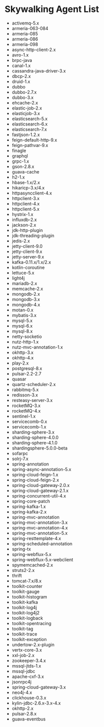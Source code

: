 # Skywalking Agent List
- activemq-5.x
- armeria-063-084
- armeria-085
- armeria-086
- armeria-098
- async-http-client-2.x
- avro-1.x
- brpc-java
- canal-1.x
- cassandra-java-driver-3.x
- dbcp-2.x
- druid-1.x
- dubbo
- dubbo-2.7.x
- dubbo-3.x
- ehcache-2.x
- elastic-job-2.x
- elasticjob-3.x
- elasticsearch-5.x
- elasticsearch-6.x
- elasticsearch-7.x
- fastjson-1.2.x
- feign-default-http-9.x
- feign-pathvar-9.x
- finagle
- graphql
- grpc-1.x
- gson-2.8.x
- guava-cache
- h2-1.x
- hbase-1.x/2.x
- hikaricp-3.x/4.x
- httpasyncclient-4.x
- httpclient-3.x
- httpclient-4.x
- httpclient-5.x
- hystrix-1.x
- influxdb-2.x
- jackson-2.x
- jdk-http-plugin
- jdk-threading-plugin
- jedis-2.x
- jetty-client-9.0
- jetty-client-9.x
- jetty-server-9.x
- kafka-0.11.x/1.x/2.x
- kotlin-coroutine
- lettuce-5.x
- light4j
- mariadb-2.x
- memcache-2.x
- mongodb-2.x
- mongodb-3.x
- mongodb-4.x
- motan-0.x
- mybatis-3.x
- mysql-5.x
- mysql-6.x
- mysql-8.x
- netty-socketio
- nutz-http-1.x
- nutz-mvc-annotation-1.x
- okhttp-3.x
- okhttp-4.x
- play-2.x
- postgresql-8.x
- pulsar-2.2-2.7
- quasar
- quartz-scheduler-2.x
- rabbitmq-5.x
- redisson-3.x
- resteasy-server-3.x
- rocketMQ-3.x
- rocketMQ-4.x
- sentinel-1.x
- servicecomb-0.x
- servicecomb-1.x
- sharding-sphere-3.x
- sharding-sphere-4.0.0
- sharding-sphere-4.1.0
- shardingsphere-5.0.0-beta
- sofarpc
- solrj-7.x
- spring-annotation
- spring-async-annotation-5.x
- spring-cloud-feign-1.x
- spring-cloud-feign-2.x
- spring-cloud-gateway-2.0.x
- spring-cloud-gateway-2.1.x
- spring-concurrent-util-4.x
- spring-core-patch
- spring-kafka-1.x
- spring-kafka-2.x
- spring-mvc-annotation
- spring-mvc-annotation-3.x
- spring-mvc-annotation-4.x
- spring-mvc-annotation-5.x
- spring-resttemplate-4.x
- spring-scheduled-annotation
- spring-tx
- spring-webflux-5.x
- spring-webflux-5.x-webclient
- spymemcached-2.x
- struts2-2.x
- thrift
- tomcat-7.x/8.x
- toolkit-counter
- toolkit-gauge
- toolkit-histogram
- toolkit-kafka
- toolkit-log4j
- toolkit-log4j2
- toolkit-logback
- toolkit-opentracing
- toolkit-tag
- toolkit-trace
- toolkit-exception
- undertow-2.x-plugin
- vertx-core-3.x
- xxl-job-2.x
- zookeeper-3.4.x
- mssql-jtds-1.x
- mssql-jdbc
- apache-cxf-3.x
- jsonrpc4j
- spring-cloud-gateway-3.x
- neo4j-4.x
- clickhouse-0.3.x
- kylin-jdbc-2.6.x-3.x-4.x
- okhttp-2.x
- pulsar-2.8.x
- guava-eventbus
